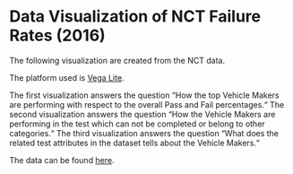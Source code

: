 # Data Visualization of NCT Failure Rates (2016)

The following visualization are created from the NCT data. 

The platform used is [Vega Lite]( https://vega.github.io/editor/#/edited).

The first visualization answers the question “How the top Vehicle Makers are performing with respect to the overall Pass and Fail percentages.“
The second visualization answers the question “How the Vehicle Makers are performing in the test which can not be completed or belong to other categories.“
The third visualization answers the question “What does the related test attributes in the dataset tells about the Vehicle Makers.“

The data can be found [here](https://data.gov.ie/dataset/2016-make-model-year-failures-at-nct).
